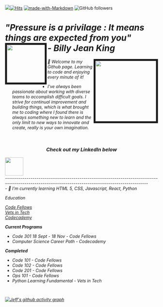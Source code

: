 ![](https://komarev.com/ghpvc/?username=jinman36&style=flat&color=6cc644)[![Hits](https://hits.seeyoufarm.com/api/count/incr/badge.svg?url=https%3A%2F%2Fgithub.com%2Fjinman36&count_bg=%2379C83D&title_bg=%23555555&icon=react.svg&icon_color=%23E7E7E7&title=hits&edge_flat=true)](https://hits.seeyoufarm.com) [![made-with-Markdown](https://img.shields.io/badge/Made%20with-Markdown-6cc644.svg)](http://commonmark.org) ![GitHub followers](https://img.shields.io/github/followers/jinman36.svg?style=social&label=Follow&maxAge=2592000&color=6cc644)

<h1 align='left' text-color='6cc644'> <i> "Pressure is a privilage : It means things are expected from you" <br> - Billy Jean King <img align="Left" src="https://jinman36.github.io/jinman36/img/rubberduck-dribbble.png" width="125" border="6cc644"></h1>   
 
<img align="right" src="https://jinman36.github.io/jinman36/img/SFlogo.jpg" width="200" border="6cc644">

👋 Welcome to my Github page. Learning to code and enjoying every minute of it!
- I've always been passionate about working with diverse teams to accomplish difficult goals. I strive for continual improvement and building things, which is what brought me to coding where I found there is always something new to learn and the only limit to new ways to innovate and create, really is your own imagination.
 
</br>
<h3 align='center'><i>Check out my LinkedIn below</i></h3>
 <a href="https://www.linkedin.com/in/jefferyinman/"><img src="https://image.flaticon.com/icons/svg/2111/2111465.svg" width="60" align="center"></a>
<br>
-------------------------------------------------------------------------------------------------------------------------------------------------------<br>
- 🌱 I’m currently learning HTML 5, CSS, Javascript, React, Python

Education

[Code Fellows](https://www.codefellows.org/) <br>
[Vets in Tech](https://vetsintech.co/) <br>
[Codecademy](https://www.codecademy.com/learn)

**Current Programs**
- Code 301 18 Sept - 18 Nov - Code Fellows
- Computer Science Career Path - Codecademy

**Completed**
- Code 101 - Code Fellows
- Code 102 - Code Fellows
- Code 201 - Code Fellows
- Ops 101 - Code Fellows
- Python Learning Fundamental - Vets in Tech

</br>

[![Jeff's github activity graph](https://activity-graph.herokuapp.com/graph?username=jinman36&bg_color=000000&color=4c699e&line=4c529e&point=0da80b&area=true&hide_border=true)](https://github.com/ashutosh00710/github-readme-activity-graph)

</br>


<!-- Credit to the following for the help with setting up the above:
https://github.com/AL0YSI0US
https://github.com/Ashutosh00710 -->
